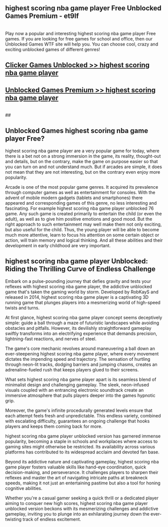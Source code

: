## highest scoring nba game player Free Unblocked Games Premium - et9lf <br>
<br>
Play now a popular and interesting highest scoring nba game player Free games. If you are looking for free games for school and office, then our Unblocked Games WTF site will help you. You can choose cool, crazy and exciting unblocked games of different genres!


##  [Clicker Games Unblocked >> highest scoring nba game player](http://freeplayer.one?title=highest_scoring_nba_game_player&ref=04)

##  [Unblocked Games Premium >> highest scoring nba game player](http://freeplayer.one?title=highest_scoring_nba_game_player&ref=04)
  <br>
  ##



## Unblocked Games highest scoring nba game player Free?

highest scoring nba game player are a very popular game for today, where there is a bet not on a strong immersion in the game, its reality, thought-out and details, but on the contrary, make the game on purpose easier so that you can turn on and not understand much. But if arcades are simple, it does not mean that they are not interesting, but on the contrary even enjoy more popularity.

Arcade is one of the most popular game genres. It acquired its prevalence through computer games as well as entertainment for consoles. With the advent of mobile modern gadgets (tablets and smartphones) there appeared and corresponding games of this genre, no less interesting and fascinating. For example highest scoring nba game player unblocked 76 game. Any such game is created primarily to entertain the child (or even the adult), as well as to give him positive emotions and good mood. But the right approach to such entertainment may well make them not only exciting, but also useful for the child. Thus, the young player will be able to become much more attentive, learn to focus his attention on some certain object or action, will train memory and logical thinking. And all these abilities and their development in early childhood are very important.

##  highest scoring nba game player Unblocked: Riding the Thrilling Curve of Endless Challenge

Embark on a pulse-pounding journey that defies gravity and tests your reflexes with highest scoring nba game player, the addictive unblocked game that's taken the gaming world by storm. Developed by RobKayS and released in 2014, highest scoring nba game player is a captivating 3D running game that plunges players into a mesmerizing world of high-speed twists and turns.

At first glance, highest scoring nba game player concept seems deceptively simple: guide a ball through a maze of futuristic landscapes while avoiding obstacles and pitfalls. However, its devilishly straightforward gameplay swiftly transforms into an electrifying experience that demands precision, lightning-fast reactions, and nerves of steel.

The game's core mechanic revolves around maneuvering a ball down an ever-steepening highest scoring nba game player, where every movement dictates the impending speed and trajectory. The sensation of hurtling through neon-lit tracks, dodging barriers and jumping chasms, creates an adrenaline-fueled rush that keeps players glued to their screens.

What sets highest scoring nba game player apart is its seamless blend of minimalist design and challenging gameplay. The sleek, neon-infused visuals coupled with an entrancing electronic soundtrack create an immersive atmosphere that pulls players deeper into the games hypnotic grip.

Moreover, the game's infinite procedurally generated levels ensure that each attempt feels fresh and unpredictable. This endless variety, combined with escalating difficulty, guarantees an ongoing challenge that hooks players and keeps them coming back for more.

highest scoring nba game player unblocked version has garnered immense popularity, becoming a staple in schools and workplaces where access to gaming sites might otherwise be restricted. Its availability across various platforms has contributed to its widespread acclaim and devoted fan base.

Beyond its addictive nature and captivating gameplay, highest scoring nba game player fosters valuable skills like hand-eye coordination, quick decision-making, and perseverance. It challenges players to sharpen their reflexes and master the art of navigating intricate paths at breakneck speeds, making it not just an entertaining pastime but also a tool for honing cognitive abilities.

Whether you're a casual gamer seeking a quick thrill or a dedicated player aiming to conquer new high scores, highest scoring nba game player unblocked version beckons with its mesmerizing challenges and addictive gameplay, inviting you to plunge into an exhilarating journey down the ever-twisting track of endless excitement.